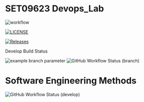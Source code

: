 # SET09623 Devops_Lab

![workflow](https://github.com/maythazinphyo1/Devops_Lab/actions/workflows/main.yml/badge.svg)

[![LICENSE](https://img.shields.io/github/license/maythazinphyo1/Devops_Lab.svg?style=flat-square)](https://github.com/maythazinphyo1/Devops_Lab/blob/master/LICENSE)

[![Releases](https://img.shields.io/github/release/maythazinphyo1/Devops_Lab/all.svg?style=flat-square)](https://github.com/maythazinphyo1/Devops_Lab/releases)

Develop Build Status

[//]: # (https://img.shields.io/github/actions/workflow/status/<user>/<repo>/test.yml?branch=main)
![example branch parameter](https://github.com/github/docs/actions/workflows/main.yml/badge.svg?branch=develop)
![GitHub Workflow Status (branch)](https://img.shields.io/github/actions/workflow/status/maythazinphyo1/Devops_Lab/main.yml?branch=develop)

# Software Engineering Methods
![GitHub Workflow Status (develop)](https://img.shields.io/github/workflow/status/maythazinphyo1/Devops_Lab/A%20workflow%20for%20my%20Hello%20World%20App/develop?style=flat-square)

[//]: # (https://img.shields.io/github/workflow/status/maythazinphyo1/Devops_Lab/A%20workflow%20for%20my%20Hello%20World%20App/develop)